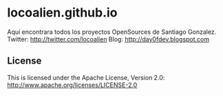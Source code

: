 # locoalien.github.io

Aqui encontrara todos los proyectos OpenSources de Santiago Gonzalez.
Twitter: http://twitter.com/locoalien
Blog: http://day0fdev.blogspot.com

## License

This is licensed under the Apache License, Version 2.0: http://www.apache.org/licenses/LICENSE-2.0

